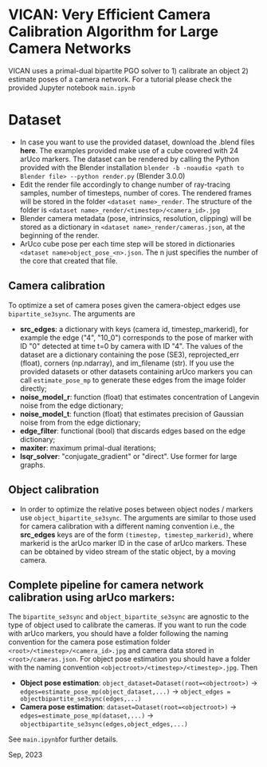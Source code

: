 # VICAN: Very Efficient Camera Calibration Algorithm for Large Camera Networks
VICAN uses a primal-dual bipartite PGO solver to 1) calibrate an object 2) estimate poses of a camera network. For a tutorial please check the provided Jupyter notebook `main.ipynb`

# Dataset
* In case you want to use the provided dataset, download the .blend files **here**. The examples provided make use of a cube covered with 24 arUco markers. The dataset can be rendered by calling the Python provided with the Blender installation `blender -b -noaudio <path to Blender file> --python render.py` (Blender 3.0.0)
* Edit the render file accordingly to change number of ray-tracing samples, number of timesteps, number of cores. The rendered frames will be stored in the folder `<dataset name>_render`. The structure of the folder is `<dataset name>_render/<timestep>/<camera_id>.jpg`
* Blender camera metadata (pose, intrinsics, resolution, clipping) will be stored as a dictionary in `<dataset name>_render/cameras.json`, at the beginning of the render.
* ArUco cube pose per each time step will be stored in dictionaries `<dataset name>object_pose_<n>.json`. The n just specifies the number of the core that created that file.

## Camera calibration
To optimize a set of camera poses given the camera-object edges use `bipartite_se3sync`. The arguments are

* **src_edges**: a dictionary with keys (camera id, timestep_markerid), for example the edge ("4", "10_0") corresponds to the pose of marker with ID "0" detected at time t=0 by camera with ID "4". The values of the dataset are a dictionary containing the pose (SE3), reprojected_err (float), corners (np.ndarray), and im_filename (str). If you use the provided datasets or other datasets containing arUco markers you can call `estimate_pose_mp` to generate these edges from the image folder directly;
* **noise_model_r**: function (float) that estimates concentration of Langevin noise from the edge dictionary;
* **noise_model_t**: function (float) that estimates precision of Gaussian noise from from the edge dictionary;
* **edge_filter**: functional (bool) that discards edges based on the edge dictionary;
* **maxiter**: maximum primal-dual iterations;
* **lsqr_solver**: "conjugate_gradient" or "direct". Use former for large graphs.

## Object calibration
* In order to optimize the relative poses between object nodes / markers use `object_bipartite_se3sync`. The arguments are similar to those used for camera calibration with a different naming convention i.e., the **src_edges** keys are of the form `(timestep, timestep_markerid)`, where markerid is the arUco marker ID in the case of arUco markers. These can be obtained by video stream of the static object, by a moving camera.

## Complete pipeline for camera network calibration using arUco markers:
The `bipartite_se3sync` and `object_bipartite_se3sync` are agnostic to the type of object used to calibrate the cameras. If you want to run the code with arUco markers, you should have a folder following the naming convention for the camera pose estimation folder `<root>/<timestep>/<camera_id>.jpg` and camera data stored in `<root>/cameras.json`. For object pose estimation you should have a folder with the naming convention `<objectroot>/<timestep>/<timestep>.jpg`. Then
* **Object pose estimation**: `object_dataset=Dataset(root=<objectroot>)` -> `edges=estimate_pose_mp(object_dataset,...)` -> `object_edges = objectbipartite_se3sync(edges,...)`
* **Camera pose estimation**: `dataset=Dataset(root=<objectroot>)` -> `edges=estimate_pose_mp(dataset,...)` -> `objectbipartite_se3sync(edges,object_edges,...)`

See `main.ipynb`for further details.

Sep, 2023
